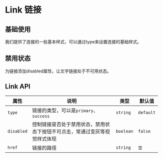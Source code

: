 # Link 链接

## 基础使用

<p>我们提供了连接的一些基本样式，可以通过type来设置连接的基础样式。</p>

<demo vue="../../example/link/base.vue"></demo>

## 禁用状态

<p>为链接添加disabled属性，让文字链接处于不可用状态。</p>

<demo vue="../../example/link/disable.vue"></demo>

## Link API

| 属性       | 说明                                                                                              | 类型      | 默认值    |
| ---------- | ------------------------------------------------------------------------------------------------- | --------- | --------- |
| `type`     | 链接的类型，可以是`primary`、`success` | `string`  | `default` |
| `disabled` | 控制链接是否处于禁用状态，禁用状态下按钮不可点击，常通过变灰等视觉样式体现                        | `boolean` | `false`   |
| `href` | 链接的路径    | `string` | `空`   |
